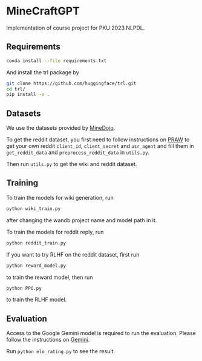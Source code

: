 # MineCraftGPT

Implementation of course project for PKU 2023 NLPDL.

## Requirements

```bash
conda install --file requirements.txt
```
And install the trl package by
```bash
git clone https://github.com/huggingface/trl.git
cd trl/
pip install -e .
```

## Datasets

We use the datasets provided by [MineDojo](https://minedojo.org/knowledge_base.html).

To get the reddit dataset, you first need to follow instructions on [PRAW](https://praw.readthedocs.io/en/stable/getting_started/quick_start.html) to get your own reddit `client_id`, `client_secret` and `usr_agent` and fill them in `get_reddit_data` and `preprocess_reddit_data` in `utils.py`.

Then run `utils.py` to get the wiki and reddit dataset.

## Training

To train the models for wiki generation, run
```bash
python wiki_train.py
```
after changing the wandb project name and model path in it.

To train the models for reddit reply, run
```bash
python reddit_train.py
```

If you want to try RLHF on the reddit dataset, first run
```bash
python reward_model.py
```
to train the reward model, then run
```bash
python PPO.py
```
to train the RLHF model.

## Evaluation

Access to the Google Gemini model is required to run the evaluation. Please follow the instructions on [Gemini](https://ai.google.dev/docs/).

Run `python elo_rating.py` to see the result.